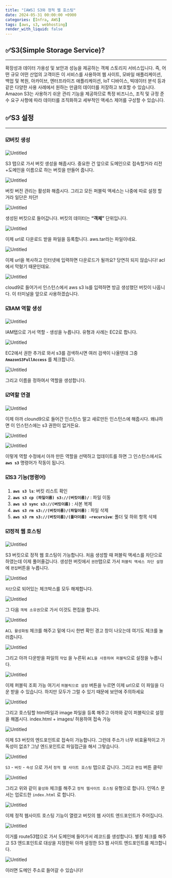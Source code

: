 ```yaml
---
title: "[AWS] S3와 정적 웹 호스팅"
date: 2024-05-31 00:00:00 +0900
categories: [Infra, AWS]
tags: [aws, s3, webhosting]
render_with_liquid: false
---
```


## ✅S3(Simple Storage Service)?

---

확장성과 데이터 가용성 및 보안과 성능을 제공하는 객체 스토리지 서비스입니다. 즉, 어떤 규모 어떤 산업의 고객이든 이 서비스를 사용하여 웹 사이트, 모바일 애플리케이션, 백업 및 복원, 아카이브, 엔터프라이즈 애플리케이션, IoT 디바이스, 빅데이터 분석 등과 같은 다양한 사용 사례에서 원하는 만큼의 데이터를 저장하고 보호할 수 있습니다. Amazon S3는 사용하기 쉬운 관리 기능을 제공하므로 특정 비즈니스, 조직 및 규정 준수 요구 사항에 따라 데이터를 조직화하고 세부적인 액세스 제어를 구성할 수 있습니다.

## ✅S3 설정

---

### ☑️버킷 생성

![Untitled](/assets/img/Infra/AWS/s3/Untitled.png)

S3 탭으로 가서 버킷 생성을 해줍시다. 중요한 건 앞으로 도메인으로 접속할거라 리전+도메인을 이름으로 하는 버킷을 만들어 줍니다.

![Untitled](/assets/img/Infra/AWS/s3/Untitled%201.png)

버킷 버전 관리는 활성화 해줍시다. 그리고 모든 퍼블릭 액세스는 나중에 따로 설정 할 거라 일단은 차단!

![Untitled](/assets/img/Infra/AWS/s3/Untitled%202.png)

생성된 버킷으로 들어갑니다. 버킷의 데이터는 **“객체”** 단위입니다.

![Untitled](/assets/img/Infra/AWS/s3/Untitled%203.png)

이제 url로 다운로드 받을 파일을 등록합니다. aws.tar라는 파일이네요.

![Untitled](/assets/img/Infra/AWS/s3/Untitled%204.png)

이제 url을 복사하고 인터넷에 입력하면 다운로드가 될까요? 당연히 되지 않습니다! acl에서 막혔기 때문인데요.

![Untitled](/assets/img/Infra/AWS/s3/Untitled%205.png)

cloud9로 들어가서 인스턴스에서 aws s3 ls를 입력하면 방금 생성했던 버킷이 나옵니다. 이 터미널을 앞으로 사용하겠습니다.

### ☑️IAM 역할 생성

![Untitled](/assets/img/Infra/AWS/s3/Untitled%206.png)

IAM탭으로 가서 역할 - 생성을 누릅니다. 유형과 사례는 EC2로 합니다.

![Untitled](/assets/img/Infra/AWS/s3/Untitled%207.png)

EC2에서 권한 추가로 와서 s3를 검색하시면 여러 검색이 나올텐데 그중 **`AmazonS3FullAccess`** 를 체크합니다.

![Untitled](/assets/img/Infra/AWS/s3/Untitled%208.png)

그리고 이름을 정하여서 역할을 생성합니다.

### ☑️역할 연결

![Untitled](/assets/img/Infra/AWS/s3/Untitled%209.png)

이제 아까 clound9으로 들어간 인스턴스 말고 새로만든 인스턴스에 해줍시다. 왜냐하면 이 인스턴스에는 s3 권한이 없거든요.

![Untitled](/assets/img/Infra/AWS/s3/Untitled%2010.png)

![Untitled](/assets/img/Infra/AWS/s3/Untitled%2011.png)

이렇게 역할 수정에서 아까 만든 역할을 선택하고 업데이트를 하면 그 인스턴스에서도 **`aws s3`**  명령어가 작동이 됩니다.

### ☑️S3 기능(명령어)

1. **`aws s3 ls`**: 버킷 리스트 확인
2. **`aws s3 cp (파일이름) s3://(버킷이름)/`** : 파일 이동
3. **`aws s3 sync s3://(버킷이름)`** : 사본 복제
4. **`aws s3 rm s3://(버킷이름)/(파일이름)`** : 파일 삭제
5. **`aws s3 rm s3://(버킷이름)/(폴더이름) —recursive`**: 폴더 및 하위 항목 삭제

### ☑️정적 웹 호스팅

![Untitled](/assets/img/Infra/AWS/s3/Untitled%2012.png)

S3 버킷으로 정적 웹 호스팅이 가능합니다.  처음 생성할 때 퍼블릭 액세스를 차단으로 하였는데 이제 풀어줄겁니다. 생성한 버킷에서 `권한`탭으로 가서 `퍼블릭 액세스 차단 설정`에 `편집`버튼을 누릅니다.

![Untitled](/assets/img/Infra/AWS/s3/Untitled%2013.png)

`차단`으로 되어있는 체크박스를 모두 해제합니다.

![Untitled](/assets/img/Infra/AWS/s3/Untitled%2014.png)

그 다음 `객체 소유권`으로 가서 이것도 편집을 합니다.

![Untitled](/assets/img/Infra/AWS/s3/Untitled%2015.png)

`ACL 활성화됨` 체크를 해주고 밑에 다시 한번 확인 경고 창이 나오는데 여기도 체크를 눌러줍니다. 

![Untitled](/assets/img/Infra/AWS/s3/Untitled%2016.png)

그리고 아까 다운받을 파일의 `작업` 을 누른뒤 `ACL을 사용하여 퍼블릭`으로 설정을 누릅니다.

![Untitled](/assets/img/Infra/AWS/s3/Untitled%2017.png)

이제 퍼블릭 조회 가능 여기서 `퍼블릭으로 설정` 버튼을 누르면 이제 url으로 이 파일을 다운 받을 수 있습니다. 하지만 모두가 그럴 수 있기 때문에 보안에 주의하세요

![Untitled](/assets/img/Infra/AWS/s3/Untitled%2018.png)

그리고 호스팅할 html파일과 image 파일을 등록 해주고 아까와 같이 퍼블릭으로 설정을 해봅시다. index.html + images/ 허용하여 접속 가능 

![Untitled](/assets/img/Infra/AWS/s3/Untitled%2019.png)

이제 S3 버킷의 엔드포인트로 접속이 가능합니다. 그런데 주소가 너무 비효율적이고 가독성이 없죠? 그냥 엔드포인트로 파일접근을 해서 그렇습니다.

![Untitled](/assets/img/Infra/AWS/s3/Untitled%2020.png)

`S3` - `버킷` - `속성` 으로 가서  `정적 웹 사이트 호스팅` 탭으로 갑니다. 그리고 `편집` 버튼 클릭!

![Untitled](/assets/img/Infra/AWS/s3/Untitled%2021.png)

그리고 위와 같이 `활성화` 체크를 해주고 `정적 웹사이트 호스팅` 유형으로 합니다. 인덱스 문서는 업로드한 `index.html` 로 합니다.

![Untitled](/assets/img/Infra/AWS/s3/Untitled%2022.png)

이제 정적 웹사이트 호스팅 기능이 열렸고 버킷의 웹 사이트 엔드포인트가 주어집니다.

![Untitled](/assets/img/Infra/AWS/s3/Untitled%2023.png)

이거를 route53탭으로 가서 도메인에 들어가서 레코드를 생성합니다. 별칭 체크를 해주고 S3 엔드포인트로 대상을 지정한뒤 아까 설정한 S3 웹 사이트 엔드포인트를 체크합니다.

![Untitled](/assets/img/Infra/AWS/s3/Untitled%2024.png)

이러면 도메인 주소로 들어갈 수 있습니다!